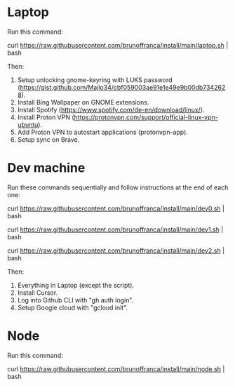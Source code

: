 # Laptop
Run this command:

curl https://raw.githubusercontent.com/brunoffranca/install/main/laptop.sh | bash

Then:
1. Setup unlocking gnome-keyring with LUKS password (https://gist.github.com/Majlo34/cbf059003ae91e1e49e9b00db7342628).
2. Install Bing Wallpaper on GNOME extensions.
3. Install Spotify (https://www.spotify.com/de-en/download/linux/).
4. Install Proton VPN (https://protonvpn.com/support/official-linux-vpn-ubuntu).
5. Add Proton VPN to autostart applications (protonvpn-app).
6. Setup sync on Brave.

# Dev machine
Run these commands sequentially and follow instructions at the end of each one:

curl https://raw.githubusercontent.com/brunoffranca/install/main/dev0.sh | bash

curl https://raw.githubusercontent.com/brunoffranca/install/main/dev1.sh | bash

curl https://raw.githubusercontent.com/brunoffranca/install/main/dev2.sh | bash

Then:
1. Everything in Laptop (except the script).
2. Install Cursor.
3. Log into Github CLI with "gh auth login".
4. Setup Google cloud with "gcloud init".

# Node
Run this command:

curl https://raw.githubusercontent.com/brunoffranca/install/main/node.sh | bash
